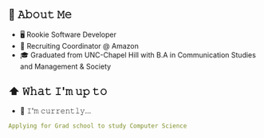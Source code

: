 
## :book: 𝙰𝚋𝚘𝚞𝚝 𝙼𝚎
- 🖥 Rookie Software Developer
- 💼 Recruiting Coordinator @ Amazon
- 🎓 Graduated from UNC-Chapel Hill with B.A in Communication Studies and Management & Society

## ⬆ 𝚆𝚑𝚊𝚝 𝙸'𝚖 𝚞𝚙 𝚝𝚘
- 🔨 𝙸'𝚖 𝚌𝚞𝚛𝚛𝚎𝚗𝚝𝚕𝚢...
```yaml
Applying for Grad school to study Computer Science
```

